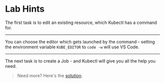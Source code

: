 # Lab Hints

The first task is to edit an existing resource, which Kubectl has a command for.

___
You can choose the editor which gets launched by the command - setting the environment variable `KUBE_EDITOR` to `code -w` will use VS Code.
___

The next task is to create a Job - and Kubectl will give you all the help you need.

> Need more? Here's the [solution](solution.md).